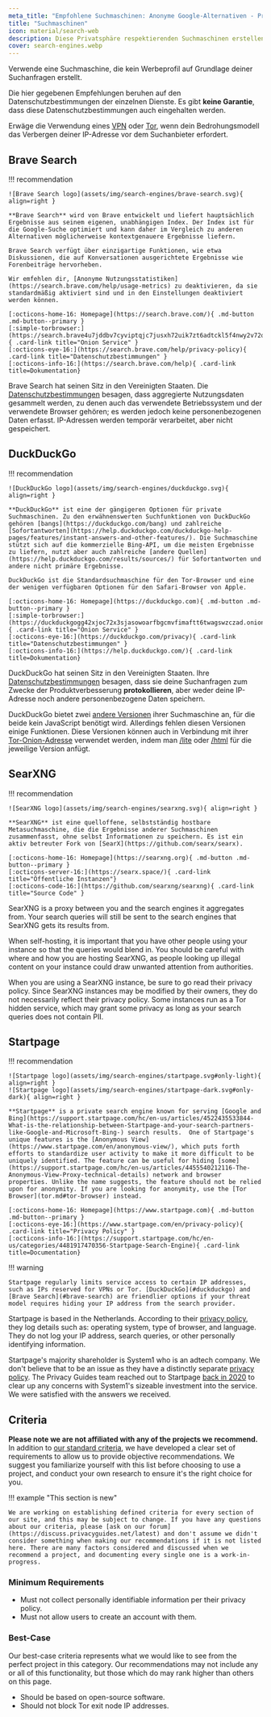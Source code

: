 ```yaml
---
meta_title: "Empfohlene Suchmaschinen: Anonyme Google-Alternativen - Privacy Guides"
title: "Suchmaschinen"
icon: material/search-web
description: Diese Privatsphäre respektierenden Suchmaschinen erstellen kein Werbeprofil auf der Grundlage deiner Suchanfragen.
cover: search-engines.webp
---
```


Verwende eine Suchmaschine, die kein Werbeprofil auf Grundlage deiner Suchanfragen erstellt.

Die hier gegebenen Empfehlungen beruhen auf den Datenschutzbestimmungen der einzelnen Dienste. Es gibt **keine Garantie**, dass diese Datenschutzbestimmungen auch eingehalten werden.

Erwäge die Verwendung eines [VPN](vpn.md) oder [Tor](https://www.torproject.org/), wenn dein Bedrohungsmodell das Verbergen deiner IP-Adresse vor dem Suchanbieter erfordert.

## Brave Search

!!! recommendation

    ![Brave Search logo](assets/img/search-engines/brave-search.svg){ align=right }
    
    **Brave Search** wird von Brave entwickelt und liefert hauptsächlich Ergebnisse aus seinem eigenen, unabhängigen Index. Der Index ist für die Google-Suche optimiert und kann daher im Vergleich zu anderen Alternativen möglicherweise kontextgenauere Ergebnisse liefern.
    
    Brave Search verfügt über einzigartige Funktionen, wie etwa Diskussionen, die auf Konversationen ausgerichtete Ergebnisse wie Forenbeiträge hervorheben.
    
    Wir emfehlen dir, [Anonyme Nutzungsstatistiken](https://search.brave.com/help/usage-metrics) zu deaktivieren, da sie standardmäßig aktiviert sind und in den Einstellungen deaktiviert werden können.
    
    [:octicons-home-16: Homepage](https://search.brave.com/){ .md-button .md-button--primary }
    [:simple-torbrowser:](https://search.brave4u7jddbv7cyviptqjc7jusxh72uik7zt6adtckl5f4nwy2v72qd.onion){ .card-link title="Onion Service" }
    [:octicons-eye-16:](https://search.brave.com/help/privacy-policy){ .card-link title="Datenschutzbestimmungen" }
    [:octicons-info-16:](https://search.brave.com/help){ .card-link title=Dokumentation}

Brave Search hat seinen Sitz in den Vereinigten Staaten. Die [Datenschutzbestimmungen](https://search.brave.com/help/privacy-policy) besagen, dass aggregierte Nutzungsdaten gesammelt werden, zu denen auch das verwendete Betriebssystem und der verwendete Browser gehören; es werden jedoch keine personenbezogenen Daten erfasst. IP-Adressen werden temporär verarbeitet, aber nicht gespeichert.

## DuckDuckGo

!!! recommendation

    ![DuckDuckGo logo](assets/img/search-engines/duckduckgo.svg){ align=right }
    
    **DuckDuckGo** ist eine der gängigeren Optionen für private Suchmaschinen. Zu den erwähnenswerten Suchfunktionen von DuckDuckGo gehören [bangs](https://duckduckgo.com/bang) und zahlreiche [Sofortantworten](https://help.duckduckgo.com/duckduckgo-help-pages/features/instant-answers-and-other-features/). Die Suchmaschine stützt sich auf die kommerzielle Bing-API, um die meisten Ergebnisse zu liefern, nutzt aber auch zahlreiche [andere Quellen](https://help.duckduckgo.com/results/sources/) für Sofortantworten und andere nicht primäre Ergebnisse.
    
    DuckDuckGo ist die Standardsuchmaschine für den Tor-Browser und eine der wenigen verfügbaren Optionen für den Safari-Browser von Apple.
    
    [:octicons-home-16: Homepage](https://duckduckgo.com){ .md-button .md-button--primary }
    [:simple-torbrowser:](https://duckduckgogg42xjoc72x3sjasowoarfbgcmvfimaftt6twagswzczad.onion){ .card-link title="Onion Service" }
    [:octicons-eye-16:](https://duckduckgo.com/privacy){ .card-link title="Datenschutzbestimmungen" }
    [:octicons-info-16:](https://help.duckduckgo.com/){ .card-link title=Dokumentation}

DuckDuckGo hat seinen Sitz in den Vereinigten Staaten. Ihre [Datenschutzbestimmungen](https://duckduckgo.com/privacy) besagen, dass sie deine Suchanfragen zum Zwecke der Produktverbesserung **protokollieren**, aber weder deine IP-Adresse noch andere personenbezogene Daten speichern.

DuckDuckGo bietet zwei [andere Versionen](https://help.duckduckgo.com/features/non-javascript/) ihrer Suchmaschine an, für die beide kein JavaScript benötigt wird. Allerdings fehlen diesen Versionen einige Funktionen. Diese Versionen können auch in Verbindung mit ihrer [Tor-Onion-Adresse](https://duckduckgogg42xjoc72x3sjasowoarfbgcmvfimaftt6twagswzczad.onion/) verwendet werden, indem man [/lite](https://duckduckgogg42xjoc72x3sjasowoarfbgcmvfimaftt6twagswzczad.onion/lite) oder [/html](https://duckduckgogg42xjoc72x3sjasowoarfbgcmvfimaftt6twagswzczad.onion/html) für die jeweilige Version anfügt.

## SearXNG

!!! recommendation

    ![SearXNG logo](assets/img/search-engines/searxng.svg){ align=right }
    
    **SearXNG** ist eine quelloffene, selbstständig hostbare Metasuchmaschine, die die Ergebnisse anderer Suchmaschinen zusammenfasst, ohne selbst Informationen zu speichern. Es ist ein aktiv betreuter Fork von [SearX](https://github.com/searx/searx).
    
    [:octicons-home-16: Homepage](https://searxng.org){ .md-button .md-button--primary }
    [:octicons-server-16:](https://searx.space/){ .card-link title="Öffentliche Instanzen"}
    [:octicons-code-16:](https://github.com/searxng/searxng){ .card-link title="Source Code" }

SearXNG is a proxy between you and the search engines it aggregates from. Your search queries will still be sent to the search engines that SearXNG gets its results from.

When self-hosting, it is important that you have other people using your instance so that the queries would blend in. You should be careful with where and how you are hosting SearXNG, as people looking up illegal content on your instance could draw unwanted attention from authorities.

When you are using a SearXNG instance, be sure to go read their privacy policy. Since SearXNG instances may be modified by their owners, they do not necessarily reflect their privacy policy. Some instances run as a Tor hidden service, which may grant some privacy as long as your search queries does not contain PII.

## Startpage

!!! recommendation

    ![Startpage logo](assets/img/search-engines/startpage.svg#only-light){ align=right }
    ![Startpage logo](assets/img/search-engines/startpage-dark.svg#only-dark){ align=right }
    
    **Startpage** is a private search engine known for serving [Google and Bing](https://support.startpage.com/hc/en-us/articles/4522435533844-What-is-the-relationship-between-Startpage-and-your-search-partners-like-Google-and-Microsoft-Bing-) search results.  One of Startpage's unique features is the [Anonymous View](https://www.startpage.com/en/anonymous-view/), which puts forth efforts to standardize user activity to make it more difficult to be uniquely identified. The feature can be useful for hiding [some](https://support.startpage.com/hc/en-us/articles/4455540212116-The-Anonymous-View-Proxy-technical-details) network and browser properties. Unlike the name suggests, the feature should not be relied upon for anonymity. If you are looking for anonymity, use the [Tor Browser](tor.md#tor-browser) instead.
    
    [:octicons-home-16: Homepage](https://www.startpage.com){ .md-button .md-button--primary }
    [:octicons-eye-16:](https://www.startpage.com/en/privacy-policy){ .card-link title="Privacy Policy" }
    [:octicons-info-16:](https://support.startpage.com/hc/en-us/categories/4481917470356-Startpage-Search-Engine){ .card-link title=Documentation}

!!! warning

    Startpage regularly limits service access to certain IP addresses, such as IPs reserved for VPNs or Tor. [DuckDuckGo](#duckduckgo) and [Brave Search](#brave-search) are friendlier options if your threat model requires hiding your IP address from the search provider.

Startpage is based in the Netherlands. According to their [privacy policy](https://www.startpage.com/en/privacy-policy/), they log details such as: operating system, type of browser, and language. They do not log your IP address, search queries, or other personally identifying information.

Startpage's majority shareholder is System1 who is an adtech company. We don't believe that to be an issue as they have a distinctly separate [privacy policy](https://system1.com/terms/privacy-policy). The Privacy Guides team reached out to Startpage [back in 2020](https://web.archive.org/web/20210118031008/https://blog.privacytools.io/relisting-startpage/) to clear up any concerns with System1's sizeable investment into the service. We were satisfied with the answers we received.

## Criteria

**Please note we are not affiliated with any of the projects we recommend.** In addition to [our standard criteria](about/criteria.md), we have developed a clear set of requirements to allow us to provide objective recommendations. We suggest you familiarize yourself with this list before choosing to use a project, and conduct your own research to ensure it's the right choice for you.

!!! example "This section is new"

    We are working on establishing defined criteria for every section of our site, and this may be subject to change. If you have any questions about our criteria, please [ask on our forum](https://discuss.privacyguides.net/latest) and don't assume we didn't consider something when making our recommendations if it is not listed here. There are many factors considered and discussed when we recommend a project, and documenting every single one is a work-in-progress.

### Minimum Requirements

- Must not collect personally identifiable information per their privacy policy.
- Must not allow users to create an account with them.

### Best-Case

Our best-case criteria represents what we would like to see from the perfect project in this category. Our recommendations may not include any or all of this functionality, but those which do may rank higher than others on this page.

- Should be based on open-source software.
- Should not block Tor exit node IP addresses.
